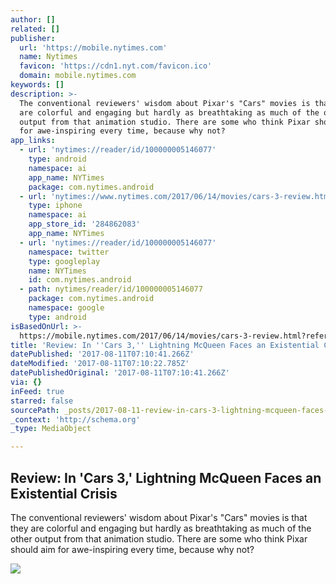 ```yaml
---
author: []
related: []
publisher:
  url: 'https://mobile.nytimes.com'
  name: Nytimes
  favicon: 'https://cdn1.nyt.com/favicon.ico'
  domain: mobile.nytimes.com
keywords: []
description: >-
  The conventional reviewers' wisdom about Pixar's "Cars" movies is that they
  are colorful and engaging but hardly as breathtaking as much of the other
  output from that animation studio. There are some who think Pixar should aim
  for awe-inspiring every time, because why not?
app_links:
  - url: 'nytimes://reader/id/100000005146077'
    type: android
    namespace: ai
    app_name: NYTimes
    package: com.nytimes.android
  - url: 'nytimes://www.nytimes.com/2017/06/14/movies/cars-3-review.html'
    type: iphone
    namespace: ai
    app_store_id: '284862083'
    app_name: NYTimes
  - url: 'nytimes://reader/id/100000005146077'
    namespace: twitter
    type: googleplay
    name: NYTimes
    id: com.nytimes.android
  - path: nytimes/reader/id/100000005146077
    package: com.nytimes.android
    namespace: google
    type: android
isBasedOnUrl: >-
  https://mobile.nytimes.com/2017/06/14/movies/cars-3-review.html?referrer=google_kp&referer=https://www.google.com/
title: 'Review: In ''Cars 3,'' Lightning McQueen Faces an Existential Crisis'
datePublished: '2017-08-11T07:10:41.266Z'
dateModified: '2017-08-11T07:10:22.785Z'
datePublishedOriginal: '2017-08-11T07:10:41.266Z'
via: {}
inFeed: true
starred: false
sourcePath: _posts/2017-08-11-review-in-cars-3-lightning-mcqueen-faces-an-existential.md
_context: 'http://schema.org'
_type: MediaObject

---
```

<article style=""><h1>Review: In 'Cars 3,' Lightning McQueen Faces an Existential Crisis</h1><p>The conventional reviewers' wisdom about Pixar's "Cars" movies is that they are colorful and engaging but hardly as breathtaking as much of the other output from that animation studio. There are some who think Pixar should aim for awe-inspiring every time, because why not?</p><img src="https://cdn1.nyt.com/images/2017/05/11/movies/video-cars-3-trailer-5/video-cars-3-trailer-5-videoSixteenByNine1050.jpg" /></article>